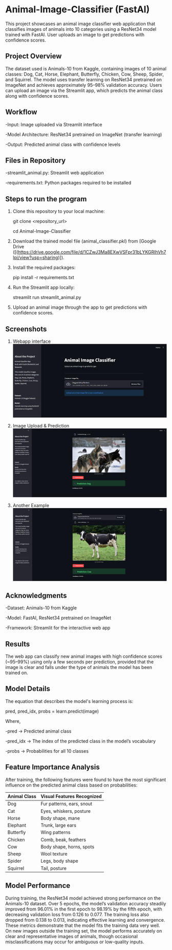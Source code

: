 # Animal-Image-Classifier (FastAI)

This project showcases an animal image classifier web application that classifies images of animals into 10 categories using a ResNet34 model trained with FastAI. User uploads an image to get predictions with confidence scores.

Project Overview
----------------
The dataset used is Animals-10 from Kaggle, containing images of 10 animal classes: Dog, Cat, Horse, Elephant, Butterfly, Chicken, Cow, Sheep, Spider, and Squirrel. The model uses transfer learning on ResNet34 pretrained on ImageNet and achieves approximately 95–98% validation accuracy. Users can upload an image via the Streamlit app, which predicts the animal class along with confidence scores.

Workflow
-------------
-Input: Image uploaded via Streamlit interface

-Model Architecture: ResNet34 pretrained on ImageNet (transfer learning)

-Output: Predicted animal class with confidence levels

Files in Repository
-------------------
-streamlit_animal.py: Streamlit web application
  
-requirements.txt: Python packages required to be installed

Steps to run the program 
------------------------
1. Clone this repository to your local machine:

    git clone <repository_url>
    
    cd Animal-Image-Classifier

2. Download the trained model file (animal_classifier.pkl) from [Google Drive ([(https://drive.google.com/file/d/1CZwJ3Ma8EXwVSFpr31bLYKGRIhVh7lpi/view?usp=sharing)]).
   
4. Install the required packages:

     pip install -r requirements.txt
   
5. Run the Streamlit app locally:
   
     streamlit run streamlit_animal.py
   
6. Upload an animal image through the app to get predictions with confidence scores.

Screenshots
-----------
1. Webapp interface
![App Interface](screenshots/interface.png)

2. Image Upload & Prediction
![Prediction Example](screenshots/prediction1.png)

3. Another Example
![Another Prediction](screenshots/prediction2.png)

Acknowledgments
---------------
-Dataset: Animals-10 from Kaggle

-Model: FastAI, ResNet34 pretrained on ImageNet

-Framework: Streamlit for the interactive web app

Results
-------
The web app can classify new animal images with high confidence scores (~95–99%) using only a few seconds per prediction, provided that the image is clear and falls under the type of animals the model has been trained on.

Model Details
--------------
The equation that describes the model's learning process is:

pred, pred_idx, probs = learn.predict(image)

Where,

-pred → Predicted animal class

-pred_idx → The index of the predicted class in the model’s vocabulary

-probs → Probabilities for all 10 classes

Feature Importance Analysis
---------------------------
After training, the following features were found to have the most significant influence on the predicted animal class based on probabilities:

| Animal Class | Visual Features Recognized |
| ------------ | -------------------------- |
| Dog          | Fur patterns, ears, snout  |
| Cat          | Eyes, whiskers, posture    |
| Horse        | Body shape, mane           |
| Elephant     | Trunk, large ears          |
| Butterfly    | Wing patterns              |
| Chicken      | Comb, beak, feathers       |
| Cow          | Body shape, horns, spots   |
| Sheep        | Wool texture               |
| Spider       | Legs, body shape           |
| Squirrel     | Tail, posture              |

Model Performance
-----------------
During training, the ResNet34 model achieved strong performance on the Animals-10 dataset. Over 5 epochs, the model’s validation accuracy steadily improved from 96.01% in the first epoch to 98.19% by the fifth epoch, with decreasing validation loss from 0.126 to 0.077. The training loss also dropped from 0.138 to 0.013, indicating effective learning and convergence. These metrics demonstrate that the model fits the training data very well. On new images outside the training set, the model performs accurately on clear and representative images of animals, though occasional misclassifications may occur for ambiguous or low-quality inputs.

